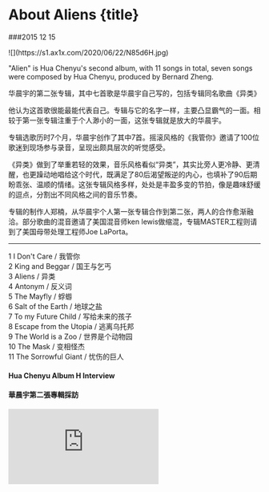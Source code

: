 # About Aliens {title}
###2015 12 15

<div class="background" markdown="1">
![](https://s1.ax1x.com/2020/06/22/N85d6H.jpg)
</div>

"Alien" is Hua Chenyu's second album, with 11 songs in total, seven songs were composed by Hua Chenyu, produced by Bernard Zheng.

华晨宇的第二张专辑，其中七首歌是华晨宇自己写的，包括专辑同名歌曲《异类》

他认为这首歌很能最能代表自己。专辑与它的名字一样，主要凸显霸气的一面。相较于第一张专辑注重于个人渺小的一面，这张专辑就是放大的华晨宇。

专辑选歌历时7个月，华晨宇创作了其中7首。摇滚风格的《我管你》邀请了100位歌迷到现场参与录音，呈现出颇具层次的听觉感受。

《异类》做到了举重若轻的效果，音乐风格看似“异类”，其实比旁人更冷静、更清醒，也更躁动地唱给这个时代，既满足了80后渴望叛逆的内心，也填补了90后期盼乖张、温顺的情绪。这张专辑风格多样，处处是丰盈多变的节拍，像是趣味舒缓的逗点，分割出不同风格之间的音乐节奏。

专辑的制作人郑楠，从华晨宇个人第一张专辑合作到第二张，两人的合作愈渐融洽。部分歌曲的混音邀请了美国混音师ken lewis做缩混，专辑MASTER工程则请到了美国母带处理工程师Joe LaPorta。

---------------------------------

1 I Don't Care / 我管你  
2 King and Beggar / 国王与乞丐  
3 Aliens / 异类  
4 Antonym / 反义词  
5 The Mayfly / 蜉蝣  
6 Salt of the Earth / 地球之盐  
7 To my Future Child / 写给未来的孩子  
8 Escape from the Utopia / 逃离乌托邦  
9 The World is a Zoo / 世界是个动物园  
10 The Mask / 变相怪杰  
11 The Sorrowful Giant / 忧伤的巨人  


#### Hua Chenyu Album H Interview 
#### 華晨宇第二張專輯採訪

<iframe src="https://player.bilibili.com/player.html?aid=200710830&bvid=BV1oz411q7Zu&cid=192298923&page=1" scrolling="no" border="0" frameborder="no" framespacing="0" allowfullscreen="true"> </iframe>


